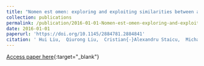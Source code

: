 ```yaml
---
title: "Nomen est omen: exploring and exploiting similarities between argument and parameter names"
collection: publications
permalink: /publication/2016-01-01-Nomen-est-omen-exploring-and-exploiting-similarities-between-argument-and-parameter-names
date: 2016-01-01
paperurl: 'https://doi.org/10.1145/2884781.2884841'
citation: ' Hui Liu,  Qiurong Liu,  Cristian{-}Alexandru Staicu,  Michael Pradel,  Yue Luo, '
---
```

[Access paper here](https://doi.org/10.1145/2884781.2884841){:target="_blank"}
